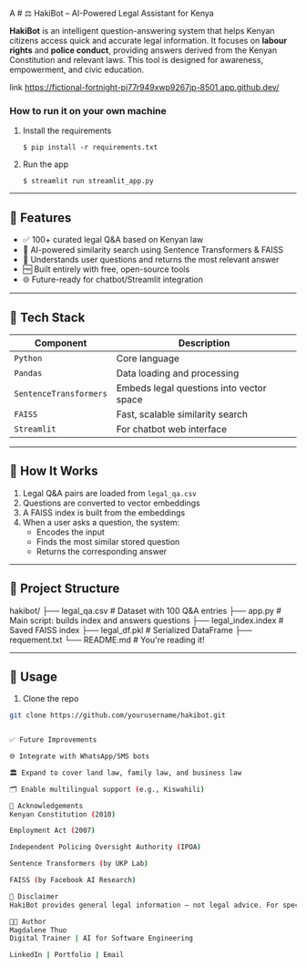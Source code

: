 
A # ⚖️ HakiBot – AI-Powered Legal Assistant for Kenya

**HakiBot** is an intelligent question-answering system that helps Kenyan citizens access quick and accurate legal information. It focuses on **labour rights** and **police conduct**, providing answers derived from the Kenyan Constitution and relevant laws. This tool is designed for awareness, empowerment, and civic education.

link
https://fictional-fortnight-pj77r949xwp9267jp-8501.app.github.dev/

### How to run it on your own machine

1. Install the requirements

   ```
   $ pip install -r requirements.txt
   ```

2. Run the app

   ```
   $ streamlit run streamlit_app.py

---

## 📌 Features

- ✅ 100+ curated legal Q&A based on Kenyan law
- 🤖 AI-powered similarity search using Sentence Transformers & FAISS
- 🧠 Understands user questions and returns the most relevant answer
- 🆓 Built entirely with free, open-source tools
- 🌐 Future-ready for chatbot/Streamlit integration

---

## 🔧 Tech Stack

| Component | Description |
|----------|-------------|
| `Python` | Core language |
| `Pandas` | Data loading and processing |
| `SentenceTransformers` | Embeds legal questions into vector space |
| `FAISS` | Fast, scalable similarity search |
| `Streamlit`|  For chatbot web interface  |

---

## 🚀 How It Works

1. Legal Q&A pairs are loaded from `legal_qa.csv`
2. Questions are converted to vector embeddings
3. A FAISS index is built from the embeddings
4. When a user asks a question, the system:
   - Encodes the input
   - Finds the most similar stored question
   - Returns the corresponding answer

---

## 📁 Project Structure

hakibot/
├── legal_qa.csv # Dataset with 100 Q&A entries
├── app.py # Main script: builds index and answers questions
├── legal_index.index # Saved FAISS index
├── legal_df.pkl # Serialized DataFrame
├── requement.txt
└── README.md # You're reading it!


---

## 🧪 Usage

1. Clone the repo

```bash
git clone https://github.com/yourusername/hakibot.git


✅ Future Improvements

🌐 Integrate with WhatsApp/SMS bots

🏛️ Expand to cover land law, family law, and business law

🗂️ Enable multilingual support (e.g., Kiswahili)

🙏 Acknowledgements
Kenyan Constitution (2010)

Employment Act (2007)

Independent Policing Oversight Authority (IPOA)

Sentence Transformers (by UKP Lab)

FAISS (by Facebook AI Research)

📜 Disclaimer
HakiBot provides general legal information — not legal advice. For specific legal matters, please consult a qualified lawyer or legal aid organization.

🧑‍💻 Author
Magdalene Thuo
Digital Trainer | AI for Software Engineering

LinkedIn | Portfolio | Email




   ```
